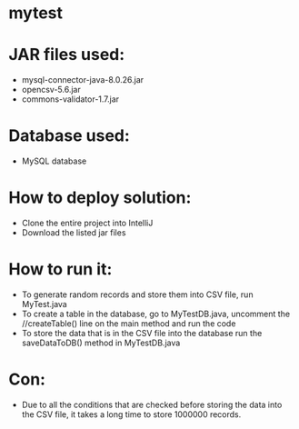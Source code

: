 # mytest
# JAR files used:
- mysql-connector-java-8.0.26.jar
- opencsv-5.6.jar
- commons-validator-1.7.jar

# Database used:
- MySQL database

# How to deploy solution:
- Clone the entire project into IntelliJ
- Download the listed jar files

# How to run it:
- To generate random records and store them into CSV file, run MyTest.java
- To create a table in the database, go to MyTestDB.java, uncomment the //createTable() line on the main method and run the code
- To store the data that is in the CSV file into the database run the saveDataToDB() method in MyTestDB.java 

# Con:
- Due to all the conditions that are checked before storing the data into the CSV file, it takes a long time to store 1000000 records.
